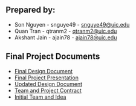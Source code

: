## Prepared by:
+ Son Nguyen - snguye49 - snguye49@uic.edu
+ Quan Tran - qtranm2 - qtranm2@uic.edu
+ Akshant Jain - ajain78 - ajain78@uic.edu

## Final Project Documents
+ [Final Design Document](https://github.com/Akshantjain/Home-Security-System/blob/master/documents/Final%20Design%20Document.pdf)
+ [Final Project Presentation](https://github.com/Akshantjain/Home-Security-System/blob/master/documents/Project%20Presentation.pdf)
+ [Updated Design Document](https://github.com/Akshantjain/Home-Security-System/blob/master/documents/Updated%20Design%20Document.pdf)
+ [Team and Project Contract](https://github.com/Akshantjain/Home-Security-System/blob/master/documents/Team%20and%20Project%20Contract.pdf)
+ [Initial Team and Idea](https://github.com/Akshantjain/Home-Security-System/blob/master/documents/Initial%20team%20and%20Idea.pdf)
